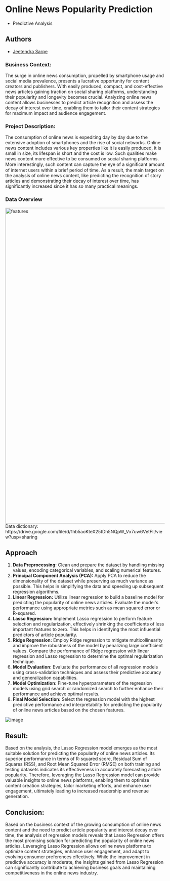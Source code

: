 
# Online News Popularity Prediction
 - Predictive Analysis




## Authors

- [Jeetendra Sarpe](https://github.com/jtndr26)


### Business Context:
The surge in online news consumption, propelled by smartphone usage and social media prevalence, presents a lucrative opportunity for content creators and publishers. With easily produced, compact, and cost-effective news articles gaining traction on social sharing platforms, understanding their popularity and longevity becomes crucial. Analyzing online news content allows businesses to predict article recognition and assess the decay of interest over time, enabling them to tailor their content strategies for maximum impact and audience engagement.

### Project Description:
The consumption of online news is expediting day by day due to the extensive adoption of smartphones and the rise of social networks. Online news content includes various key properties like it is easily produced, it is small in size, its lifespan is short and the cost is low. Such qualities make news content more effective to be consumed on social sharing platforms. More interestingly, such content can capture the eye of a signiﬁcant amount of internet users within a brief period of time. As a result, the main target on the analysis of online news content, like predicting the recognition of story articles and demonstrating their decay of interest over time, has significantly increased since it has so many practical meanings.

### Data Overview

<img width="998" alt="features" src="https://github.com/jtndr26/News-Prediction/assets/78334379/8ea8758f-a55d-45c0-b280-41789ce57e99">
Data dictionary:
https://drive.google.com/file/d/1hb5aoKteX25tDh5NQpW_Vx7uw6VetFIi/view?usp=sharing

## Approach

1. **Data Preprocessing:** Clean and prepare the dataset by handling missing values, encoding categorical variables, and scaling numerical features.
2. **Principal Component Analysis (PCA):** Apply PCA to reduce the dimensionality of the dataset while preserving as much variance as possible. This helps in simplifying the data and speeding up subsequent regression algorithms.
3. **Linear Regression:** Utilize linear regression to build a baseline model for predicting the popularity of online news articles. Evaluate the model's performance using appropriate metrics such as mean squared error or R-squared.
4. **Lasso Regression:** Implement Lasso regression to perform feature selection and regularization, effectively shrinking the coefficients of less important features to zero. This helps in identifying the most influential predictors of article popularity.
5. **Ridge Regression:** Employ Ridge regression to mitigate multicollinearity and improve the robustness of the model by penalizing large coefficient values. Compare the performance of Ridge regression with linear regression and Lasso regression to determine the optimal regularization technique.
6. **Model Evaluation:** Evaluate the performance of all regression models using cross-validation techniques and assess their predictive accuracy and generalization capabilities.
7. **Model Optimization:** Fine-tune hyperparameters of the regression models using grid search or randomized search to further enhance their performance and achieve optimal results.
8. **Final Model Selection:** Select the regression model with the highest predictive performance and interpretability for predicting the popularity of online news articles based on the chosen features.

![image](https://github.com/jtndr26/News-Prediction/assets/78334379/5905652e-d7de-4c7f-b161-fecfb9f97cbe)


## **Result**: 

Based on the analysis, the Lasso Regression model emerges as the most suitable solution for predicting the popularity of online news articles. Its superior performance in terms of R-squared score, Residual Sum of Squares (RSS), and Root Mean Squared Error (RMSE) on both training and testing datasets indicates its effectiveness in accurately forecasting article popularity. Therefore, leveraging the Lasso Regression model can provide valuable insights to online news platforms, enabling them to optimize content creation strategies, tailor marketing efforts, and enhance user engagement, ultimately leading to increased readership and revenue generation.

## **Conclusion**:
Based on the business context of the growing consumption of online news content and the need to predict article popularity and interest decay over time, the analysis of regression models reveals that Lasso Regression offers the most promising solution for predicting the popularity of online news articles. Leveraging Lasso Regression allows online news platforms to optimize content strategies, enhance user engagement, and adapt to evolving consumer preferences effectively. While the improvement in predictive accuracy is moderate, the insights gained from Lasso Regression can significantly contribute to achieving business goals and maintaining competitiveness in the online news industry.
